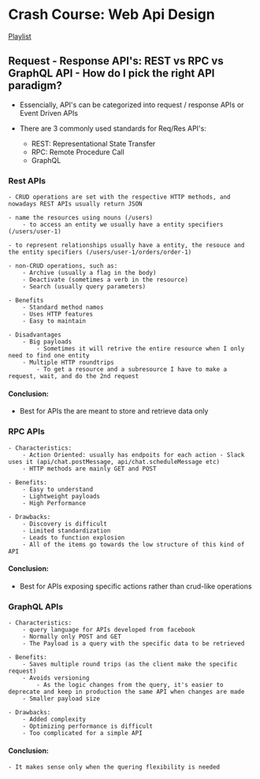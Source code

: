 # Crash Course: Web Api Design

[Playlist](https://www.youtube.com/watch?v=hkXzsB8D_mo&list=PLP_rkG1reBjrCKy2Pb1bvjJKbKfantijk)

## Request - Response API's: REST vs RPC vs GraphQL API - How do I pick the right API paradigm?

- Essencially, API's can be categorized into request / response APIs or Event Driven APIs

- There are 3 commonly used standards for Req/Res API's:

  - REST: Representational State Transfer
  - RPC: Remote Procedure Call
  - GraphQL

### Rest APIs

    - CRUD operations are set with the respective HTTP methods, and nowadays REST APIs usually return JSON

    - name the resources using nouns (/users)
        - to access an entity we usually have a entity specifiers (/users/user-1)

    - to represent relationships usually have a entity, the resouce and the entity specifiers (/users/user-1/orders/order-1)

    - non-CRUD operations, such as:
        - Archive (usually a flag in the body)
        - Deactivate (sometimes a verb in the resource)
        - Search (usually query parameters)

    - Benefits
        - Standard method namos
        - Uses HTTP features
        - Easy to maintain

    - Disadvantages
        - Big payloads
            - Sometimes it will retrive the entire resource when I only need to find one entity
        - Multiple HTTP roundtrips
            - To get a resource and a subresource I have to make a request, wait, and do the 2nd request

#### Conclusion:

- Best for APIs the are meant to store and retrieve data only

### RPC APIs

    - Characteristics:
        - Action Oriented: usually has endpoits for each action - Slack uses it (api/chat.postMessage, api/chat.scheduleMessage etc)
        - HTTP methods are mainly GET and POST

    - Benefits:
        - Easy to understand
        - Lightweight payloads
        - High Performance

    - Drawbacks:
        - Discovery is difficult
        - Limited standardization
        - Leads to function explosion
        - All of the items go towards the low structure of this kind of API

#### Conclusion:

- Best for APIs exposing specific actions rather than crud-like operations

### GraphQL APIs

    - Characteristics:
        - query language for APIs developed from facebook
        - Normally only POST and GET
        - The Payload is a query with the specific data to be retrieved

    - Benefits:
        - Saves multiple round trips (as the client make the specific request)
        - Avoids versioning
            - As the logic changes from the query, it's easier to deprecate and keep in production the same API when changes are made
        - Smaller payload size

    - Drawbacks:
        - Added complexity
        - Optimizing performance is difficult
        - Too complicated for a simple API

#### Conclusion:

    - It makes sense only when the quering flexibility is needed
